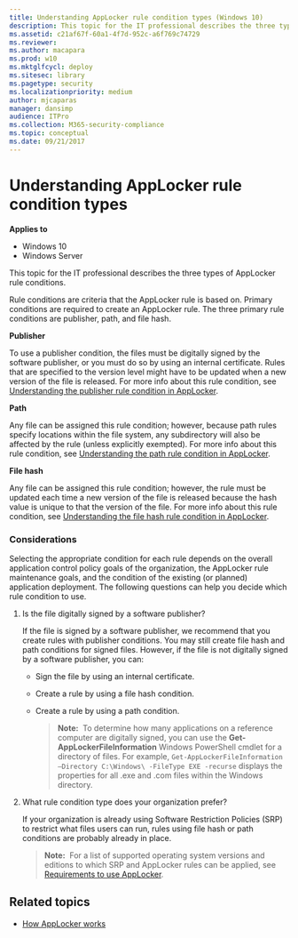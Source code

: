```yaml
---
title: Understanding AppLocker rule condition types (Windows 10)
description: This topic for the IT professional describes the three types of AppLocker rule conditions.
ms.assetid: c21af67f-60a1-4f7d-952c-a6f769c74729
ms.reviewer: 
ms.author: macapara
ms.prod: w10
ms.mktglfcycl: deploy
ms.sitesec: library
ms.pagetype: security
ms.localizationpriority: medium
author: mjcaparas
manager: dansimp
audience: ITPro
ms.collection: M365-security-compliance
ms.topic: conceptual
ms.date: 09/21/2017
---
```


# Understanding AppLocker rule condition types

**Applies to**
- Windows 10
- Windows Server

This topic for the IT professional describes the three types of AppLocker rule conditions.

Rule conditions are criteria that the AppLocker rule is based on. Primary conditions are required to create an AppLocker rule. The three primary rule conditions are publisher, path, and file hash.

**Publisher**

To use a publisher condition, the files must be digitally signed by the software publisher, or you must do so by using an internal certificate. Rules that are specified to the version level might have to be updated when a new version of the file is released. For more info about this rule condition, see [Understanding the publisher rule condition in AppLocker](understanding-the-publisher-rule-condition-in-applocker.md).

**Path**

Any file can be assigned this rule condition; however, because path rules specify locations within the file system, any subdirectory will also be affected by the rule (unless explicitly exempted). For more info about this rule condition, see [Understanding the path rule condition in AppLocker](understanding-the-path-rule-condition-in-applocker.md).

**File hash**

Any file can be assigned this rule condition; however, the rule must be updated each time a new version of the file is released because the hash value is unique to that the version of the file. For more info about this rule condition, see [Understanding the file hash rule condition in AppLocker](understanding-the-file-hash-rule-condition-in-applocker.md).

### Considerations

Selecting the appropriate condition for each rule depends on the overall application control policy goals of the organization, the AppLocker rule maintenance goals, and the condition of the existing (or planned) application deployment. The following questions can help you decide which rule condition to use.

1.  Is the file digitally signed by a software publisher?

    If the file is signed by a software publisher, we recommend that you create rules with publisher conditions. You may still create file hash and path conditions for signed files. However, if the file is not digitally signed by a software publisher, you can:

    -   Sign the file by using an internal certificate.
    -   Create a rule by using a file hash condition.
    -   Create a rule by using a path condition.
    
        >**Note:**  To determine how many applications on a reference computer are digitally signed, you can use the **Get-AppLockerFileInformation** Windows PowerShell cmdlet for a directory of files. For example, 
        `Get-AppLockerFileInformation –Directory C:\Windows\ -FileType EXE -recurse` displays the properties for all .exe and .com files within the Windows directory.
         
2.  What rule condition type does your organization prefer?
    
    If your organization is already using Software Restriction Policies (SRP) to restrict what files users can run, rules using file hash or path conditions are probably already in place.
    
    >**Note:**  For a list of supported operating system versions and editions to which SRP and AppLocker rules can be applied, see [Requirements to use AppLocker](requirements-to-use-applocker.md).
     
## Related topics

- [How AppLocker works](how-applocker-works-techref.md)
